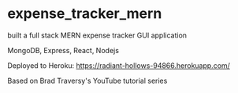 # expense_tracker_mern


built a full stack MERN expense tracker GUI application

MongoDB, Express, React, Nodejs

Deployed to Heroku:   https://radiant-hollows-94866.herokuapp.com/

Based on Brad Traversy's YouTube tutorial series
